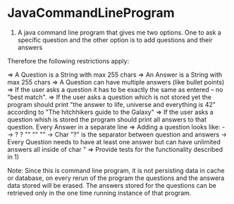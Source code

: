 # JavaCommandLineProgram


1. A java command line program that gives me two options. One to ask a specific question and the other option is to add questions and their answers

Therefore the following restrictions apply: 

=> A Question is a String with max 255 chars => An Answer is a String with max 255 chars 
=> A Question can have multiple answers (like bullet points) => If the user asks a question it has to be exactly the same as entered – no "best match". 
=> If the user asks a question which is not stored yet the program should print "the answer to life, universe and everything is 42" according to 
"The hitchhikers guide to the Galaxy" 
=> If the user asks a question whish is stored the program should print all answers to that question. Every Answer in a separate line 
=> Adding a question looks like: -
  -> ? <question>? "<answer1>" "<answer2>" "<answerX>"
  -> Char "?" is the separator between question and answers 
  -> Every Question needs to have at least one answer but can have unlimited answers all inside of char " 
=> Provide tests for the functionality described in 1)

Note: Since this is command line program, it is not persisting data in cache or database, on every rerun of the program the questions and the answera 
data stored will be erased. The answers stored for the questions can be retrieved only in the one time running instance of that program.
      
